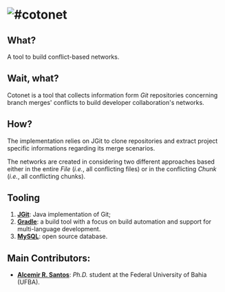 ![#cotonet](https://github.com/riselabs-ufba/cotonet/blob/master/img/cotonet.png "cotonet logo")
==========

## What?
A tool to build conflict-based networks.

## Wait, what?
Cotonet is a tool that collects information form _Git_ repositories concerning branch merges' conflicts to build developer collaboration's networks.

## How?
The implementation relies on JGit to clone repositories and extract project specific informations regarding its merge scenarios. 

The networks are created in considering two different approaches based either in the entire _File_ (_i.e._, all conflicting files) or in the conflicting _Chunk_ (_i.e._, all conflicting chunks).

## Tooling
1. [**JGit**](http://www.eclipse.org/jgit/): Java implementation of Git;
2. [**Gradle**](http://gradle.org): a build tool with a focus on build automation and support for multi-language development.
3. [**MySQL**](http://www.mysql.com): open source database.

## Main Contributors:

* [**Alcemir R. Santos**](http://github.com/alcemirsantos): _Ph.D._ student at the Federal University of Bahia (UFBA).

